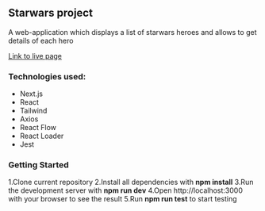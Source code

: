 ## Starwars project 
A web-application which displays a list of starwars heroes and allows to get details of each hero

[Link to live page](https://nextjs.org/docs)

### Technologies used:
<ul>
<li>Next.js</li>
<li>React</li>
<li>Tailwind</li>
<li>Axios</li>
<li>React Flow</li>
<li>React Loader</li>
<li>Jest</li>
</ul>

### Getting Started

1.Clone current repository
2.Install all dependencies with **npm install**
3.Run the development server with **npm run dev**
4.Open http://localhost:3000 with your browser to see the result
5.Run **npm run test** to start testing






